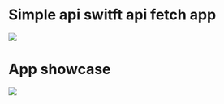 # Simple api switft api fetch app
![](https://rickandmortyapi.com/)

# App showcase
![](https://github.com/Rektoooooo/Rick-Morty/blob/main/Showcase%20gif.gif)
